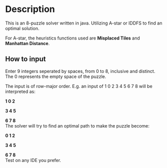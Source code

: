 # Description

This is an 8-puzzle solver written in java. Utilizing A-star or IDDFS to find an optimal solution.

For A-star, the heuristics functions used are **Misplaced Tiles** and **Manhattan Distance**.

## How to input

Enter 9 integers seperated by spaces, from 0 to 8, inclusive and distinct. The 0 represents the empty space of the puzzle.

The input is of row-major order. E.g. an input of 1 0 2 3 4 5 6 7 8 will be interpreted as:

**1 0 2**

**3 4 5**

**6 7 8**
<br/>
The solver will try to find an optimal path to make the puzzle become:

**0 1 2**

**3 4 5**

**6 7 8**
<br/>
Test on any IDE you prefer.
